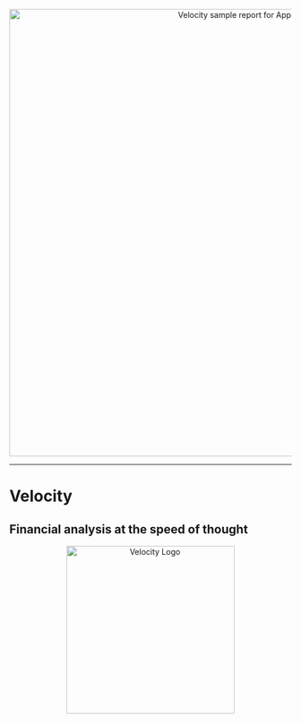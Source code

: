 <p align="center">
    <img src="https://blotter.fyi/static/assets/images/apple-report.png" width="800" alt="Velocity sample report for Apple">
</p>

------

# Velocity
## Financial analysis at the speed of thought
<p align="center">
  <img src="https://blotter.fyi/static/assets/images/velocity-logo.png" alt="Velocity Logo" width="300">
</p>
